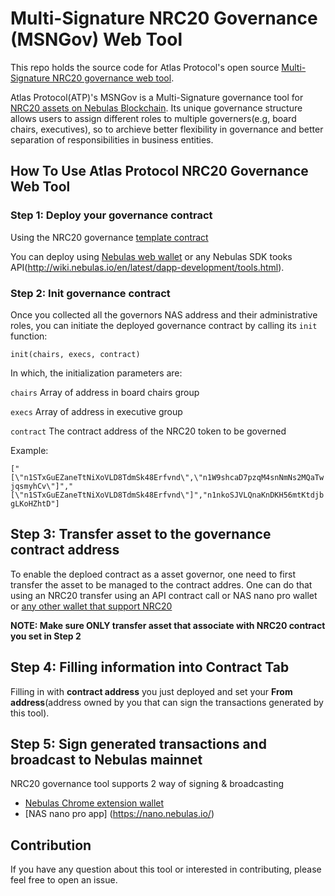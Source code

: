 # Multi-Signature NRC20 Governance (MSNGov) Web Tool
This repo holds the source code for Atlas Protocol's open source [Multi-Signature NRC20 governance web tool](https://atlasprotocol.github.io/governance/#/).

Atlas Protocol(ATP)'s MSNGov is a Multi-Signature governance tool for [NRC20 assets on Nebulas Blockchain](https://github.com/nebulasio/wiki/wiki/NRC20). Its unique governance structure allows users to assign different roles to multiple governers(e.g, board chairs, executives), so to archieve better flexibility in governance and better separation of responsibilities in business entities.

## How To Use Atlas Protocol NRC20 Governance Web Tool

### Step 1: Deploy your governance contract
Using the NRC20 governance [template contract](https://github.com/AtlasProtocol/interactions/tree/develop/contracts/NAS/governance)

You can deploy using [Nebulas web wallet](https://github.com/nebulasio/web-wallet) or any Nebulas SDK tooks API(http://wiki.nebulas.io/en/latest/dapp-development/tools.html).

### Step 2: Init governance contract
Once you collected all the governors NAS address and their administrative roles, you can initiate the deployed governance contract by calling its `init` function:

`init(chairs, execs, contract)`

In which, the initialization parameters are:

`chairs` Array of address in board chairs group

`execs` Array of address in executive group

`contract` The contract address of the NRC20 token to be governed 

Example:

`["[\"n1STxGuEZaneTtNiXoVLD8TdmSk48Erfvnd\",\"n1W9shcaD7pzqM4snNmNs2MQaTwjqsmyhCv\"]","[\"n1STxGuEZaneTtNiXoVLD8TdmSk48Erfvnd\"]","n1nkoSJVLQnaKnDKH56mtKtdjbgLKoHZhtD"]`

## Step 3: Transfer asset to the governance contract address
To enable the deploed contract as a asset governor, one need to first transfer the asset to be managed to the contract addres.
One can do that using an NRC20 transfer using an API contract call or NAS nano pro wallet or [any other wallet that support NRC20](https://nebulas.io/wallets.html)

**NOTE: Make sure ONLY transfer asset that associate with NRC20 contract you set in Step 2**
## Step 4: Filling information into Contract Tab

Filling in with **contract address** you just deployed and set your **From address**(address owned by you that can sign the transactions generated by this tool).

## Step 5: Sign generated transactions and broadcast to Nebulas mainnet
NRC20 governance tool supports 2 way of signing & broadcasting
* [Nebulas Chrome extension wallet](https://medium.com/nebulasio/creating-a-nas-wallet-9d01b5fa2df6)
* [NAS nano pro app] (https://nano.nebulas.io/)


## Contribution
If you have any question about this tool or interested in contributing, please feel free to open an issue. 
